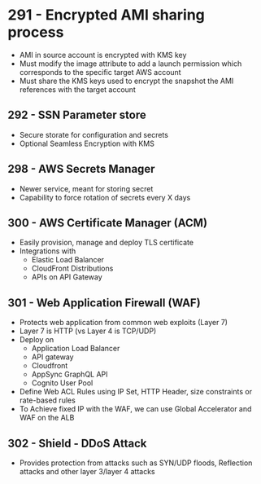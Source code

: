 # 291 - Encrypted AMI sharing process

- AMI in source account is encrypted with KMS key
- Must modify the image attribute to add a launch permission which corresponds to the specific target AWS account
- Must share the KMS keys used to encrypt the snapshot the AMI references with the target account

## 292 - SSN Parameter store

- Secure storate for configuration and secrets
- Optional Seamless Encryption with KMS

## 298 - AWS Secrets Manager

- Newer service, meant for storing secret
- Capability to force rotation of secrets every X days

## 300 - AWS Certificate Manager (ACM)

- Easily provision, manage and deploy TLS certificate
- Integrations with
  - Elastic Load Balancer
  - CloudFront Distributions
  - APIs on API Gateway

## 301 - Web Application Firewall (WAF)

- Protects web application from common web exploits (Layer 7)
- Layer 7 is HTTP (vs Layer 4 is TCP/UDP)
- Deploy on
  - Application Load Balancer
  - API gateway
  - Cloudfront
  - AppSync GraphQL API
  - Cognito User Pool
- Define Web ACL Rules using IP Set, HTTP Header, size constraints or rate-based rules
- To Achieve fixed IP with the WAF, we can use Global Accelerator and WAF on the ALB

## 302 - Shield - DDoS Attack

- Provides protection from attacks such as SYN/UDP floods, Reflection attacks and other layer 3/layer 4 attacks

